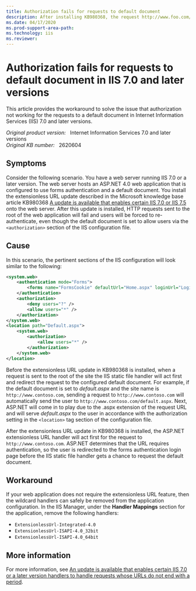 ```yaml
---
title: Authorization fails for requests to default document
description: After installing KB980368, the request http://www.foo.com/ fails the authorization test even though the default document is allowed in the authorization tag.
ms.date: 04/17/2020
ms.prod-support-area-path: 
ms.technology: iis
ms.reviewer: 
---
```

# Authorization fails for requests to default document in IIS 7.0 and later versions

This article provides the workaround to solve the issue that authorization not working for the requests to a default document in Internet Information Services (IIS) 7.0 and later versions.

_Original product version:_ &nbsp; Internet Information Services 7.0 and later versions  
_Original KB number:_ &nbsp; 2620604

## Symptoms

Consider the following scenario. You have a web server running IIS 7.0 or a later version. The web server hosts an ASP.NET 4.0 web application that is configured to use forms authentication and a default document. You install the extensionless URL update described in the Microsoft knowledge base article KB980368 [A update is available that enables certain IIS 7.0 or IIS 7.5](https://support.microsoft.com/help/980368) onto the web server. After this update is installed, HTTP requests sent to the root of the web application will fail and users will be forced to re-authenticate, even though the default document is set to allow users via the `<authorization>` section of the IIS configuration file.

## Cause

In this scenario, the pertinent sections of the IIS configuration will look similar to the following:

```xml
<system.web>
    <authentication mode="Forms">
        <forms name="FormsCookie" defaultUrl="Home.aspx" loginUrl="Login.aspx" path="/" />
    </authentication>
    <authorization>
        <deny users="?" />
        <allow users="*" />
    </authorization>
</system.web>
<location path="Default.aspx">
    <system.web>
        <authorization>
            <allow users="*" />
        </authorization>
    </system.web>
</location>
```

Before the extensionless URL update in KB980368 is installed, when a request is sent to the root of the site the IIS static file handler will act first and redirect the request to the configured default document. For example, if the default document is set to *default.aspx* and the site name is `http://www.contoso.com`, sending a request to `http://www.contoso.com` will automatically send the user to `http://www.contoso.com/default.aspx`. Next, ASP.NET will come in to play due to the .aspx extension of the request URL and will serve *default.aspx* to the user in accordance with the authorization setting in the `<location>` tag section of the configuration file.

After the extensionless URL update in KB980368 is installed, the ASP.NET extensionless URL handler will act first for the request to `http://www.contoso.com`. ASP.NET determines that the URL requires authentication, so the user is redirected to the forms authentication login page before the IIS static file handler gets a chance to request the default document.

## Workaround

If your web application does not require the extensionless URL feature, then the wildcard handlers can safely be removed from the application configuration. In the IIS Manager, under the **Handler Mappings** section for the application, remove the following handlers:

- `ExtensionlessUrl-Integrated-4.0`
- `ExtensionlessUrl-ISAPI-4.0_32bit`
- `ExtensionlessUrl-ISAPI-4.0_64bit`

## More information

For more information, see [An update is available that enables certain IIS 7.0 or a later version handlers to handle requests whose URLs do not end with a period](https://support.microsoft.com/help/980368).
